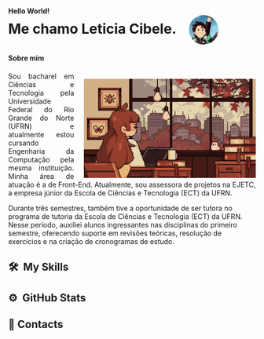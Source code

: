 <h1>
    <div style="font-size:14px">Hello World!</div>
    <div>
        <span>Me chamo Leticia Cibele.<span>
        <img align="center" src="imagens/fotor-20241027182025.png" alt="Imagem de Tanjiro anime demon slayer" width="60px" style="margin-left: 20px;">
    </div>
</h1>

**Sobre mim**

<img align="right" src="gifs/7her4ja.gif" width="350px" style="margin-left: 20px; margin-top: 20px;">

<p align="justify" style="margin-top: 20px;">
Sou bacharel em Ciências e Tecnologia pela Universidade Federal do Rio Grande do Norte (UFRN) e atualmente estou cursando Engenharia da Computação pela mesma instituição. Minha área de atuação é a de Front-End. Atualmente, sou assessora de projetos na EJETC, a empresa júnior da Escola de Ciências e Tecnologia (ECT) da UFRN.

Durante três semestres, também tive a oportunidade de ser tutora no programa de tutoria da Escola de Ciências e Tecnologia (ECT) da UFRN. Nesse período, auxiliei alunos ingressantes nas disciplinas do primeiro semestre, oferecendo suporte em revisões teóricas, resolução de exercícios e na criação de cronogramas de estudo.
</p>

## 🛠 &nbsp;My Skills

## ⚙️ &nbsp;GitHub Stats

## 📧 Contacts

